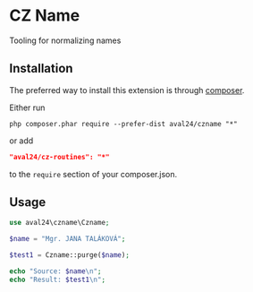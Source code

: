 # CZ Name

Tooling for normalizing names

## Installation

The preferred way to install this extension is through [composer](http://getcomposer.org/download/).

Either run

```
php composer.phar require --prefer-dist aval24/czname "*"
```

or add

```json
"aval24/cz-routines": "*"
```

to the `require` section of your composer.json.

## Usage

```php
use aval24\czname\Czname;

$name = "Mgr. JANA TALÁKOVÁ";

$test1 = Czname::purge($name);

echo "Source: $name\n"; 
echo "Result: $test1\n";

```
